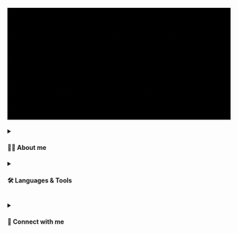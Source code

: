 ![](https://github.com/hess-sabina/odin-recipes/blob/f44a312953869dc766052c26b64e21f813563995/wb%20header%20gif.gif)

<details><summary><b><h4>🚶‍♀️ About me<h4></b></summary><br/>

<p align="left">Hey, I am S. I am self-taught Full Stack Web Developer from Germany with educational experience in Design, currently living in Belgium. I am excited about my future in tech, to start new projects and to get to know a new community. Let me know if you have further questions!
<br>
<br>
  <p>⛰️ Current goal: Finish "The Odin Project"</p>
  <p>🌱 Currently learning HTML, CSS, Node.js & JavaScript</p>
  <p>🙂 I enjoy hiking, photography and playing videogames in my free time.</p>
  <p>💬 If you have any question/feedback, please do not hesitate to reach out to me!</p>
  <p>⚡ Fun fact: My first line of code was not "Hello World!"</p>
</p></details>
  
<details><summary><b><h4>🛠️ Languages & Tools<h4></b></summary><br/>
<p align="left"> 
  <a href="https://www.gnu.org/software/bash/"><img src="https://img.shields.io/badge/shell-%2320232a.svg?style=for-the-badge&logo=shell&logoColor=FFFFFF" height="35"></a>
<a href="https://html.spec.whatwg.org/multipage/"><img src="https://img.shields.io/badge/html5-%2320232a.svg?style=for-the-badge&logo=html5&logoColor=FFFFFF" height="35"></a>
<a href="https://www.w3.org/Style/CSS/Overview.en.html"><img src="https://img.shields.io/badge/css3-%2320232a.svg?style=for-the-badge&logo=css3&logoColor=FFFFFF" height="35"></a>
<a href="https://www.javascript.com/"><img src="https://img.shields.io/badge/javascript-%2320232a.svg?style=for-the-badge&logo=javascript&logoColor=FFFFFF" height="35"></a>
  
  <br>
  

<a href="https://git-scm.com/"><img src="https://img.shields.io/badge/git-%2320232a.svg?style=for-the-badge&logo=git&logoColor=FFFFFF" height="35"></a>
<a href="https://github.com/"><img src="https://img.shields.io/badge/github-%2320232a.svg?style=for-the-badge&logo=github&logoColor=FFFFFF" height="35"></a>
<a href="https://nodejs.org/en/"><img src="https://img.shields.io/badge/node.js-%2320232a.svg?style=for-the-badge&logo=node.js&logoColor=FFFFFF" height="35"></a>

  
  </details></p>

<details><summary><b><h4>🤝 Connect with me</h4></b></summary>
 
 <p align="left"> 
  
   <a href="https://github.com/hess-sabina"><img src="https://img.shields.io/badge/github-%2320232a.svg?style=for-the-badge&logo=github&logoColor=FFFFFF" height="35"></a>
<a href="http://discordapp.com/users/970420809573224458"><img src="https://img.shields.io/badge/discord-%2320232a.svg?style=for-the-badge&logo=discord&logoColor=FFFFFF" height="35"></a>

  
  </p></details>
